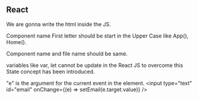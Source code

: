 ## React 

We are gonna write the html inside the JS.

Component name First letter should be start in the Upper Case like App(), Home().

Component name and file name should be same.

variables like var, let cannot be update in the React JS to overcome this State concept has been introduced.

"e" is the argument for the current event in the element.
    <input type="text" id="email" onChange={(e) => setEmail(e.target.value)} />